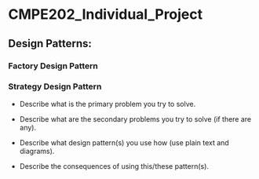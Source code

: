 # CMPE202_Individual_Project
## Design Patterns:

### Factory Design Pattern

### Strategy Design Pattern

- Describe what is the primary problem you try to solve.
  

- Describe what are the secondary problems you try to solve (if there are any).

- Describe what design pattern(s) you use how (use plain text and diagrams).

- Describe the consequences of using this/these pattern(s).
